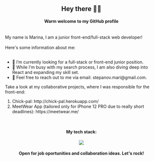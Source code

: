 <h2 align="center"><strong>Hey there 👩‍💻</strong></h2>


<h4 align="center">Warm welcome to my GitHub profile</h5>
<br>
My name is Marina, I am a junior front-end/full-stack web developer!
<br>
<br>
Here's some information about me:
<br>
<br>
<ul>
<li>🔭 I’m currently looking for a full-stack or front-end junior position.</li>
<li>👾 While I'm busy with my search process, I am also diving deep into React and expanding my skill set.</li>
<li>📧 Feel free to reach out to me via email: stepanov.mari@gmail.com.</li>
</ul>

Take a look at my collaborative projects, where I was responsible for the front-end:
<ol>
<li>Chick-pal: http://chick-pal.herokuapp.com/</li>
<li> MeetWear App (tailored only for iPhone 12 PRO due to really short deadlines): https://meetwear.me/</li>
</ol>
<br>
<h4 align="center">My tech stack:</h4> 
<p align="center">
  <a href="https://skillicons.dev">
    <img src="https://skillicons.dev/icons?i=css,html,rails,js,bootstrap,postgres,figma,git,heroku,ps,react,ruby,vscode" />
  </a>
</p>


<h4 align="center">Open for job oportunities and collaboration ideas. Let's rock! </h4>

